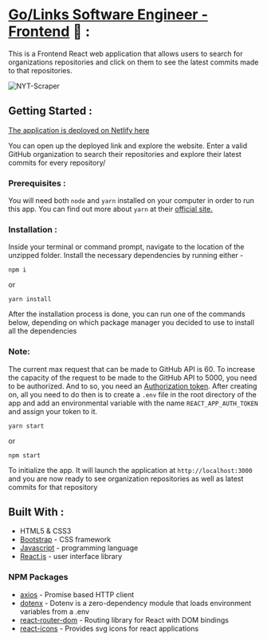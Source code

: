 # [Go/Links Software Engineer - Frontend](#) 🔗 :

This is a Frontend React web application that allows users to search for organizations repositories and click on them to see the latest commits made to that repositories.

![NYT-Scraper](./src/assets/screenrecording.gif)

## Getting Started :

[The application is deployed on Netlify here](https://golinks-take-home.netlify.app/)

You can open up the deployed link and explore the website. Enter a valid GitHub organization to search their repositories and explore their latest commits for every repository/

### Prerequisites :

You will need both `node` and `yarn` installed on your computer in order to run this app. You can find out more about `yarn` at their [official site.](https://yarnpkg.com/lang/en/docs/install/)

### Installation :

Inside your terminal or command prompt, navigate to the location of the unzipped folder. Install the necessary dependencies by running either -

```
npm i
```

or

```
yarn install
```

After the installation process is done, you can run one of the commands below, depending on which package manager you decided to use to install all the dependencies

### Note:

The current max request that can be made to GitHub API is 60. To increase the capacity of the request to be made to the GitHub API to 5000, you need to be authorized. And to so, you need an [Authorization token](https://docs.github.com/en/free-pro-team@latest/github/authenticating-to-github/creating-a-personal-access-token). After creating on, all you need to do then is to create a `.env` file in the root directory of the app and add an environmental variable with the name `REACT_APP_AUTH_TOKEN` and assign your token to it.

```
yarn start
```

or

```
npm start
```

To initialize the app. It will launch the application at `http://localhost:3000` and you are now ready to see organization repositories as well as latest commits for that repository

## Built With :

-   HTML5 & CSS3
-   [Bootstrap](https://getbootstrap.com/) - CSS framework
-   [Javascript](https://www.javascript.com/) - programming language
-   [React.js](https://reactjs.org/) - user interface library

### NPM Packages

-   [axios](https://www.npmjs.com/package/axios) - Promise based HTTP client
-   [dotenx](https://www.npmjs.com/package/dotenv) - Dotenv is a zero-dependency module that loads environment variables from a .env
-   [react-router-dom](https://www.npmjs.com/package/react-router-dom) - Routing library for React with DOM bindings
-   [react-icons](https://www.npmjs.com/package/react-icons) - Provides svg icons for react applications
